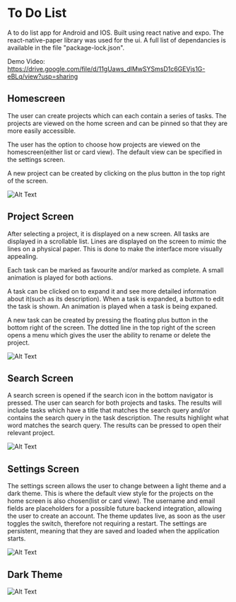 # To Do List

A to do list app for Android and IOS. Built using react native and expo. The react-native-paper library was used for the ui. A full list of dependancies is available in the file "package-lock.json".

Demo Video: https://drive.google.com/file/d/11gUaws_dlMwSYSmsD1c6GEVjs1G-eBLq/view?usp=sharing

## Homescreen

The user can create projects which can each contain a series of tasks. The projects are viewed on the home screen and can be pinned so that they are more easily accessible.

The user has the option to choose how projects are viewed on the homescreen(either list or card view). The default view can be specified in the settings screen.

A new project can be created by clicking on the plus button in the top right of the screen.

![Alt Text](Screenshots/HomeScreen.JPG)

## Project Screen

After selecting a project, it is displayed on a new screen. All tasks are displayed in a scrollable list. Lines are displayed on the screen to mimic the lines on a physical paper. This is done to make the interface more visually appealing.

Each task can be marked as favourite and/or marked as complete. A small animation is played for both actions. 

A task can be clicked on to expand it and see more detailed information about it(such as its description). When a task is expanded, a button to edit the task is shown. An animation is played when a task is being expaned.

A new task can be created by pressing the floating plus button in the bottom right of the screen. The dotted line in the top right of the screen opens a menu which gives the user the ability to rename or delete the project.

![Alt Text](Screenshots/ProjectScreen.JPG)

## Search Screen

A search screen is opened if the search icon in the bottom navigator is pressed. The user can search for both projects and tasks. The results will include tasks which have a title that matches the search query and/or contains the search query in the task description. The results highlight what word matches the search query. The results can be pressed to open their relevant project.

![Alt Text](Screenshots/SearchScreen.JPG)

## Settings Screen

The settings screen allows the user to change between a light theme and a dark theme. This is where the default view style for the projects on the home screen is also chosen(list or card view). The username and email fields are placeholders for a possible future backend integration, allowing the user to create an account. The theme updates live, as soon as the user toggles the switch, therefore not requiring a restart. The settings are persistent, meaning that they are saved and loaded when the application starts.

![Alt Text](Screenshots/SettingsScreen.JPG)

## Dark Theme

![Alt Text](Screenshots/darkTheme.jpg)

